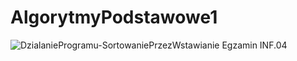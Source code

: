 # AlgorytmyPodstawowe1
![DzialanieProgramu-SortowaniePrzezWstawianie](https://github.com/nic00la1/AlgorytmyPodstawowe1/assets/99048749/7faea681-fd17-42f2-b9b0-0e805bab0f65)
Egzamin INF.04

